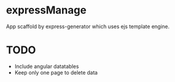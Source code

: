 # expressManage
App scaffold by express-generator which uses ejs template engine.

# TODO
- Include angular datatables
- Keep only one page to delete data
